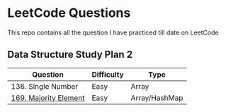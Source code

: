 # LeetCode Questions

This repo contains all the question I have practiced till date on LeetCode 

## Data Structure Study Plan 2 

| Question | Difficulty | Type |
| ------------- | ------------- | ------------- |
| 136. Single Number  | Easy | Array |
| [169. Majority Element](LeetCode/169-majority-element/) | Easy | Array/HashMap |
